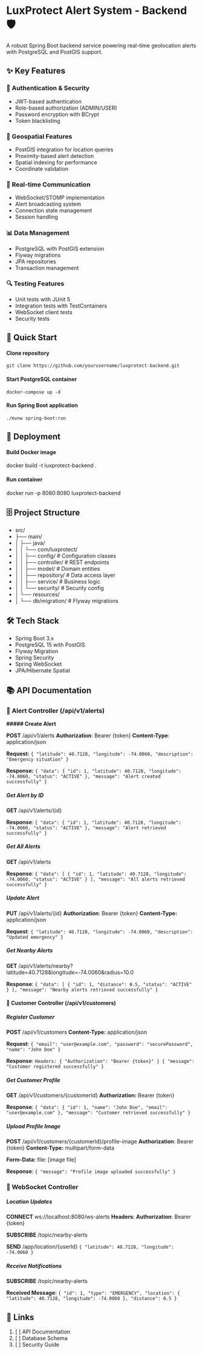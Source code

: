 # LuxProtect Alert System - Backend 🛡️

A robust Spring Boot backend service powering real-time geolocation alerts with PostgreSQL and PostGIS support.

## ✨ Key Features

### 🔐 Authentication & Security

* JWT-based authentication
* Role-based authorization (ADMIN/USER)
* Password encryption with BCrypt
* Token blacklisting

### 📍 Geospatial Features

* PostGIS integration for location queries
* Proximity-based alert detection
* Spatial indexing for performance
* Coordinate validation

### 🔄 Real-time Communication

* WebSocket/STOMP implementation
* Alert broadcasting system
* Connection state management
* Session handling

### 📊 Data Management

* PostgreSQL with PostGIS extension
* Flyway migrations
* JPA repositories
* Transaction management

### 🔍 Testing Features

* Unit tests with JUnit 5
* Integration tests with TestContainers
* WebSocket client tests
* Security tests

## 🚀 Quick Start

#### Clone repository

`git clone https://github.com/yourusername/luxprotect-backend.git`

#### Start PostgreSQL container

`docker-compose up -d`

#### Run Spring Boot application

`./mvnw spring-boot:run`

## 🚀 Deployment
#### Build Docker image
docker build -t luxprotect-backend .

#### Run container
docker run -p 8080:8080 luxprotect-backend

## 🗄️ Project Structure

* src/
* ├── main/
* │   ├── java/
* │   │   └── com/luxprotect/
* │   │       ├── config/          # Configuration classes
* │   │       ├── controller/      # REST endpoints
* │   │       ├── model/          # Domain entities
* │   │       ├── repository/     # Data access layer
* │   │       ├── service/        # Business logic
* │   │       └── security/       # Security config
* │   └── resources/
* │       └── db/migration/      # Flyway migrations

## 🛠️ Tech Stack

* Spring Boot 3.x
* PostgreSQL 15 with PostGIS
* Flyway Migration
* Spring Security
* Spring WebSocket
* JPA/Hibernate Spatial

## 📚 API Documentation

### 🎯 Alert Controller (/api/v1/alerts)

**##### Create Alert**

**POST** /api/v1/alerts
**Authorization**: Bearer {token}
**Content-Type**: application/json

**Request:**
`{
"latitude": 40.7128,
"longitude": -74.0060,
"description": "Emergency situation"
}`

**Response:**
`{
"data": {
"id": 1,
"latitude": 40.7128,
"longitude": -74.0060,
"status": "ACTIVE"
},
"message": "Alert created successfully"
}`

##### **Get Alert by ID**

**GET** /api/v1/alerts/{id}

**Response**:
`{
"data": {
"id": 1,
"latitude": 40.7128,
"longitude": -74.0060,
"status": "ACTIVE"
},
"message": "Alert retrieved successfully"
}`

##### **Get All Alerts**

**GET** /api/v1/alerts

**Response**:
`{
"data": [
{
"id": 1,
"latitude": 40.7128,
"longitude": -74.0060,
"status": "ACTIVE"
}
],
"message": "All alerts retrieved successfully"
}`

##### **Update Alert**

**PUT** /api/v1/alerts/{id}
**Authorization**: Bearer {token}
**Content-Type:** application/json

**Request**:
`{
"latitude": 40.7128,
"longitude": -74.0060,
"description": "Updated emergency"
}`

##### **Get Nearby Alerts**

**GET** /api/v1/alerts/nearby?latitude=40.7128&longitude=-74.0060&radius=10.0

**Response**:
`{
"data": [
{
"id": 1,
"distance": 0.5,
"status": "ACTIVE"
}
],
"message": "Nearby alerts retrieved successfully"
}`

#### 👤 Customer Controller (/api/v1/customers)

##### **Register Customer**

**POST** /api/v1/customers
**Content-Type:** application/json

**Request**:
`{
"email": "user@example.com",
"password": "securePassword",
"name": "John Doe"
}`

**Response**:
`Headers: {
"Authorization": "Bearer {token}"
}
{
"message": "Customer registered successfully"
}
`
##### **Get Customer Profile**

**GET** /api/v1/customers/{customerId}
**Authorization:** Bearer {token}

**Response**:
`{
"data": {
"id": 1,
"name": "John Doe",
"email": "user@example.com"
},
"message": "Customer retrieved successfully"
}`

##### **Upload Profile Image**

**POST** /api/v1/customers/{customerId}/profile-image
**Authorization**: Bearer {token}
**Content-Type:** multipart/form-data

**Form-Data:**
file: [image file]

**Response**:
`{
"message": "Profile image uploaded successfully"
}`

### 🔄 WebSocket Controller

##### **Location Updates**

**CONNECT** ws://localhost:8080/ws-alerts
**Headers**:
**Authorization**: Bearer {token}

**SUBSCRIBE** /topic/nearby-alerts

**SEND** /app/location/{userId}
`{
"latitude": 40.7128,
"longitude": -74.0060
}`

##### **Receive Notifications**

**SUBSCRIBE** /topic/nearby-alerts

**Received Message:**
`{
"id": 1,
"type": "EMERGENCY",
"location": {
"latitude": 40.7128,
"longitude": -74.0060
},
"distance": 0.5
}`

##   🔗 Links

1. [ ] API Documentation
2. [ ] Database Schema
3. [ ] Security Guide